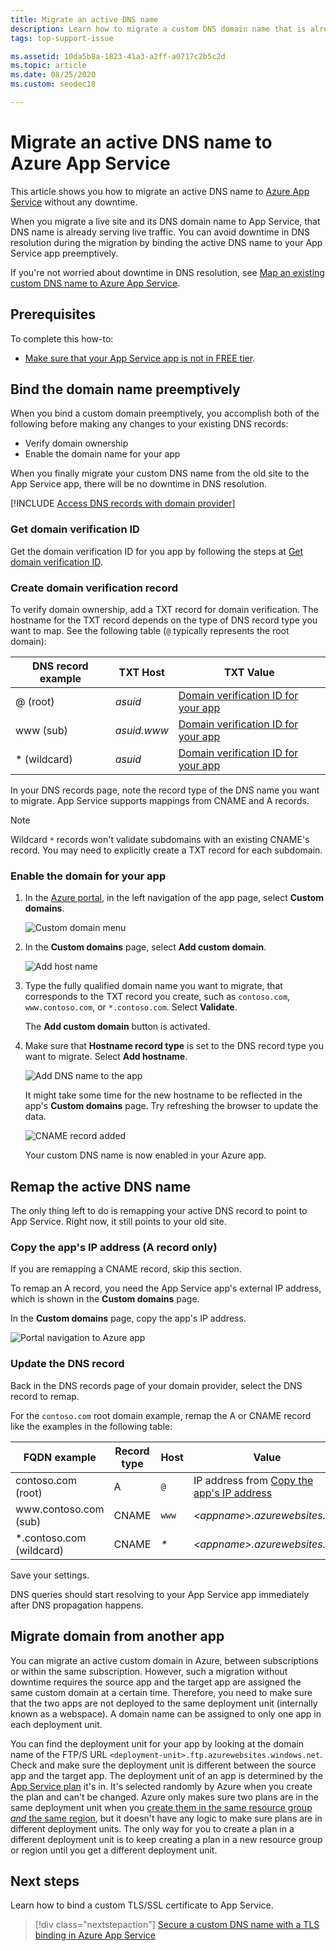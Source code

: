 ```yaml
---
title: Migrate an active DNS name
description: Learn how to migrate a custom DNS domain name that is already assigned to a live site to Azure App Service without any downtime.
tags: top-support-issue

ms.assetid: 10da5b8a-1823-41a3-a2ff-a0717c2b5c2d
ms.topic: article
ms.date: 08/25/2020
ms.custom: seodec18

---
```

# Migrate an active DNS name to Azure App Service

This article shows you how to migrate an active DNS name to [Azure App Service](../app-service/overview.md) without any downtime.

When you migrate a live site and its DNS domain name to App Service, that DNS name is already serving live traffic. You can avoid downtime in DNS resolution during the migration by binding the active DNS name to your App Service app preemptively.

If you're not worried about downtime in DNS resolution, see [Map an existing custom DNS name to Azure App Service](app-service-web-tutorial-custom-domain.md).

## Prerequisites

To complete this how-to:

- [Make sure that your App Service app is not in FREE tier](app-service-web-tutorial-custom-domain.md#checkpricing).

## Bind the domain name preemptively

When you bind a custom domain preemptively, you accomplish both of the following before making any changes to
your existing DNS records:

- Verify domain ownership
- Enable the domain name for your app

When you finally migrate your custom DNS name from the old site to the App Service app, there will be no downtime in DNS resolution.

[!INCLUDE [Access DNS records with domain provider](../../includes/app-service-web-access-dns-records.md)]

### Get domain verification ID

Get the domain verification ID for you app by following the steps at [Get domain verification ID](app-service-web-tutorial-custom-domain.md#3-get-a-domain-verification-id).

### Create domain verification record

To verify domain ownership, add a TXT record for domain verification. The hostname for the TXT record depends on the type of DNS record type you want to map. See the following table (`@` typically represents the root domain):

| DNS record example | TXT Host | TXT Value |
| - | - | - |
| \@ (root) | _asuid_ | [Domain verification ID for your app](app-service-web-tutorial-custom-domain.md#3-get-a-domain-verification-id) |
| www (sub) | _asuid.www_ | [Domain verification ID for your app](app-service-web-tutorial-custom-domain.md#3-get-a-domain-verification-id) |
| \* (wildcard) | _asuid_ | [Domain verification ID for your app](app-service-web-tutorial-custom-domain.md#3-get-a-domain-verification-id) |

In your DNS records page, note the record type of the DNS name you want to migrate. App Service supports mappings from CNAME and A records.

> [!NOTE]
> Wildcard `*` records won't validate subdomains with an existing CNAME's record. You may need to explicitly create a TXT record for each subdomain.

### Enable the domain for your app

1. In the [Azure portal](https://portal.azure.com), in the left navigation of the app page, select **Custom domains**. 

    ![Custom domain menu](./media/app-service-web-tutorial-custom-domain/custom-domain-menu.png)

1. In the **Custom domains** page, select **Add custom domain**.

    ![Add host name](./media/app-service-web-tutorial-custom-domain/add-host-name-cname.png)

1. Type the fully qualified domain name you want to migrate, that corresponds to the TXT record you create, such as `contoso.com`, `www.contoso.com`, or `*.contoso.com`. Select **Validate**.

    The **Add custom domain** button is activated. 

1. Make sure that **Hostname record type** is set to the DNS record type you want to migrate. Select **Add hostname**.

    ![Add DNS name to the app](./media/app-service-web-tutorial-custom-domain/validate-domain-name-cname.png)

    It might take some time for the new hostname to be reflected in the app's **Custom domains** page. Try refreshing the browser to update the data.

    ![CNAME record added](./media/app-service-web-tutorial-custom-domain/cname-record-added.png)

    Your custom DNS name is now enabled in your Azure app. 

## Remap the active DNS name

The only thing left to do is remapping your active DNS record to point to App Service. Right now, it still points to your old site.

<a name="info"></a>

### Copy the app's IP address (A record only)

If you are remapping a CNAME record, skip this section. 

To remap an A record, you need the App Service app's external IP address, which is shown in the **Custom domains** page.

In the **Custom domains** page, copy the app's IP address.

![Portal navigation to Azure app](./media/app-service-web-tutorial-custom-domain/mapping-information.png)

### Update the DNS record

Back in the DNS records page of your domain provider, select the DNS record to remap.

For the `contoso.com` root domain example, remap the A or CNAME record like the examples in the following table: 

| FQDN example | Record type | Host | Value |
| - | - | - | - |
| contoso.com (root) | A | `@` | IP address from [Copy the app's IP address](#info) |
| www\.contoso.com (sub) | CNAME | `www` | _&lt;appname>.azurewebsites.net_ |
| \*.contoso.com (wildcard) | CNAME | _\*_ | _&lt;appname>.azurewebsites.net_ |

Save your settings.

DNS queries should start resolving to your App Service app immediately after DNS propagation happens.

## Migrate domain from another app

You can migrate an active custom domain in Azure, between subscriptions or within the same subscription. However, such a migration without downtime requires the source app and the target app are assigned the same custom domain at a certain time. Therefore, you need to make sure that the two apps are not deployed to the same deployment unit (internally known as a webspace). A domain name can be assigned to only one app in each deployment unit.

You can find the deployment unit for your app by looking at the domain name of the FTP/S URL `<deployment-unit>.ftp.azurewebsites.windows.net`. Check and make sure the deployment unit is different between the source app and the target app. The deployment unit of an app is determined by the [App Service plan](overview-hosting-plans.md) it's in. It's selected randomly by Azure when you create the plan and can't be changed. Azure only makes sure two plans are in the same deployment unit when you [create them in the same resource group *and* the same region](app-service-plan-manage.md#create-an-app-service-plan), but it doesn't have any logic to make sure plans are in different deployment units. The only way for you to create a plan in a different deployment unit is to keep creating a plan in a new resource group or region until you get a different deployment unit.

## Next steps

Learn how to bind a custom TLS/SSL certificate to App Service.

> [!div class="nextstepaction"]
> [Secure a custom DNS name with a TLS binding in Azure App Service](configure-ssl-bindings.md)
